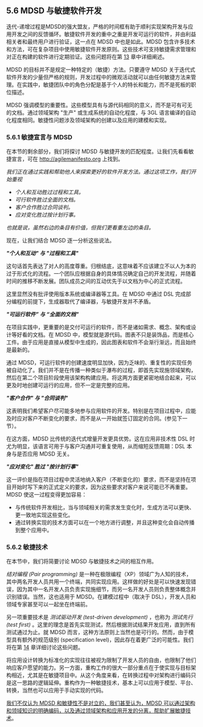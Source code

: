 ## 5.6 MDSD 与敏捷软件开发
迭代-递增过程是MDSD的强大盟友，严格的时间框有助于顺利实现架构开发与应用开发之间的反馈循环。敏捷软件开发的重中之重是开发可运行的软件，并由利益相关者和最终用户进行验证，这一点在 MDSD 中也是如此。MDSD 包含许多技术和方法，可在复杂项目中使用敏捷软件开发原则。这些技术可支持敏捷需求管理和对正在构建的软件进行定期验证。这些问题将在第 [13](../ch13/0.md) 章中详细阐述。

MDSD 的目标并不是规定一种特定的（敏捷）方法。只要遵守 MDSD 关于迭代式软件开发的少量但严格的规则，开发过程中的微观活动就可以由任何敏捷方法来管理。在实践中，敏捷团队中的角色分配是基于个人的特长和能力，而不是死板的职位描述。

MDSD 强调模型的重要性。这些模型具有与源代码相同的意义，而不是可有可无的文档。通过领域架构 "生产" 或生成系统的自动化程度，与 3GL 语言编译的自动化程度相同。敏捷性问题涉及领域架构的创建以及应用的建模和实现。

### 5.6.1 敏捷宣言与 MDSD
在本节的剩余部分，我们将探讨 MDSD 与敏捷开发的匹配程度。让我们先看看敏捷宣言，可在 http://agilemanifesto.org 上找到。

*我们正在通过实践和帮助他人来探索更好的软件开发方法。通过这项工作，我们开始重视*

* *个人和互动胜过过程和工具。*
* *可行软件胜过全面的文档。*
* *客户合作胜过合同谈判。*
* *应对变化胜过按计划行事。*

*也就是说，虽然右边的条目有价值，但我们更看重左边的条目。*

现在，让我们结合 MDSD 逐一分析这些说法。

***"个人和互动" 与 "过程和工具"***

这句话首先表达了对人的高度尊重。归根结底，这意味着不应该建立不以人为本的过于形式化的流程。一个团队应根据自身的具体情况确定自己的开发流程，并随着时间的推移不断发展。团队成员之间的互动优先于以文档为中心的正式流程。

这里显然没有批评使用版本系统或编译器等工具。在 MDSD 中通过 DSL 完成部分编程的前提下，生成器取代了编译器，与敏捷开发并不矛盾。

***"可运行软件” 与 “全面的文档"***

在项目实践中，更重要的是交付可运行的软件，而不是诸如需求、概念、架构或设计等好看的文档。在 MDSD 中，模型就是源代码。图表不只是装饰品，而是核心工件。由于应用是直接从模型中生成的，因此图表和软件不会渐行渐远，而且始终是最新的。

通过 MDSD，可运行软件的创建速度明显加快，因为乏味的、重复性的实现任务被自动化了。我们并不是在传播一种类似于瀑布的过程，即首先实现施领域架构，然后在第二个项目阶段使用该架构构建应用。将这两方面更紧密地结合起来，可以更及时地创建可运行的应用，但不一定是完整的应用。

***"客户合作" 与 "合同谈判"***

这表明我们希望客户尽可能多地参与应用软件的开发。特别是在项目过程中，应能及时应对客户不断变化的要求，而不是从一开始就签订固定的合同。(参见下一节）。

在这方面，MDSD 比传统的迭代式增量开发更具优势。这在应用非技术性 DSL 时尤为明显，该语言可用于与客户沟通并可重复使用，从而缩短反馈周期：DSL 本身与是否应用 MDSD 无关。

***"应对变化" 胜过 "按计划行事"***

这一评价是指在项目过程中灵活地纳入客户（不断变化的）要求，而不是坚持在项目开始时写下来的正式定义的要求，因为这些要求对客户来说可能已不再重要。MDSD 使这一过程变得更加容易：

* 与传统软件开发相比，当与领域相关的需求发生变化时，生成方法可以更快、更一致地实现这些变化。
* 通过转换实现的技术方面可以在一个地方进行调整，并且这种变化会自动传播到整个应用中。

### 5.6.2 敏捷技术
在本节中，我们将简要讨论 MDSD 与敏捷技术之间的相互作用。

*结对编程 (Pair programming)* 是一种在极限编程（XP）领域广为人知的技术，其中两名开发人员共用一个终端，共同实现应用。这样做的好处是可以快速发现错误，因为其中一名开发人员负责实现施细节，而另一名开发人员则负责整体概念并识别错误。当然，这也适用于 MDSD。在建模过程中（取决于 DSL），开发人员和领域专家甚至可以一起坐在终端前。

另一项重要技术是 *测试驱动开发 (test-driven development)* ，也称为 *测试先行 (test first)* 。这里的理念是首先实现测试，然后根据测试结果开发应用，直到所有测试通过为止。就 MDSD 而言，这种方法原则上当然也是可行的。然而，由于模型具有额外的规范级别 (specification level)，因此存在着更广泛的可能性。我们将在第 [14](../ch14/0.md) 章详细讨论这些问题。

将应用设计转换为标准化的实现往往被视为限制了开发人员的自由，也限制了他们响应客户愿望的能力。另一方面，重构工作的很大一部分重点在于使实现与目标架构相近，尤其是在敏捷项目中。从这个角度来看，在转换过程中对架构进行编码只是这一思路的逻辑延伸。重构作为一种敏捷技术，基本上可以应用于模型、平台、转换，当然也可以应用于手动实现的代码。

<ins>我们不仅认为 MDSD 和敏捷性不是对立的，我们甚至认为，MDSD 可以通过架构和领域知识的明确编码，以及通过领域架构和应用开发的分离，帮助扩展敏捷技术</ins>。

